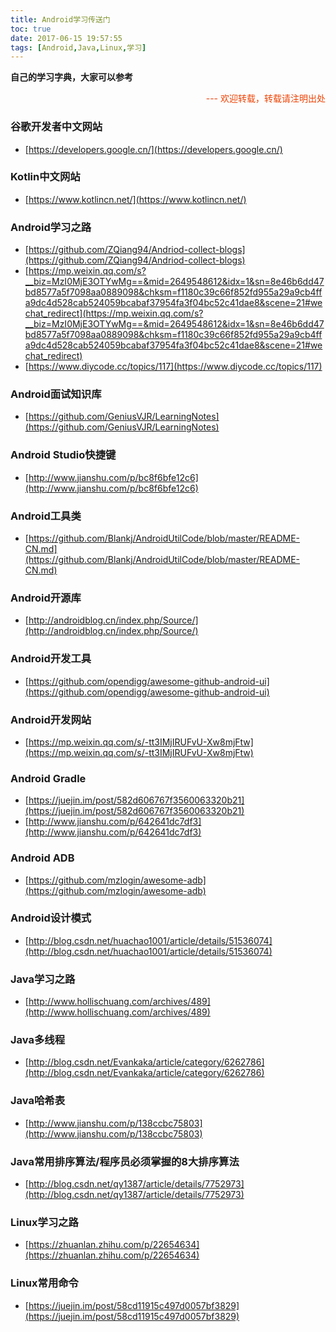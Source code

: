 ```yaml
---
title: Android学习传送门
toc: true
date: 2017-06-15 19:57:55
tags: [Android,Java,Linux,学习]
---
```


**自己的学习字典，大家可以参考**

<div style="text-align:right"> <font color="#EE4000">---  欢迎转载，转载请注明出处</font></div>

### 谷歌开发者中文网站
* [https://developers.google.cn/](https://developers.google.cn/)
### Kotlin中文网站
* [https://www.kotlincn.net/](https://www.kotlincn.net/)

<!--  more-->
### Android学习之路
* [https://github.com/ZQiang94/Andriod-collect-blogs](https://github.com/ZQiang94/Andriod-collect-blogs)
* [https://mp.weixin.qq.com/s?__biz=MzI0MjE3OTYwMg==&mid=2649548612&idx=1&sn=8e46b6dd47bd8577a5f7098aa0889098&chksm=f1180c39c66f852fd955a29a9cb4ffa9dc4d528cab524059bcabaf37954fa3f04bc52c41dae8&scene=21#wechat_redirect](https://mp.weixin.qq.com/s?__biz=MzI0MjE3OTYwMg==&mid=2649548612&idx=1&sn=8e46b6dd47bd8577a5f7098aa0889098&chksm=f1180c39c66f852fd955a29a9cb4ffa9dc4d528cab524059bcabaf37954fa3f04bc52c41dae8&scene=21#wechat_redirect)
* [https://www.diycode.cc/topics/117](https://www.diycode.cc/topics/117)
### Android面试知识库
* [https://github.com/GeniusVJR/LearningNotes](https://github.com/GeniusVJR/LearningNotes)
### Android Studio快捷键
* [http://www.jianshu.com/p/bc8f6bfe12c6](http://www.jianshu.com/p/bc8f6bfe12c6)
### Android工具类
* [https://github.com/Blankj/AndroidUtilCode/blob/master/README-CN.md](https://github.com/Blankj/AndroidUtilCode/blob/master/README-CN.md)
### Android开源库
* [http://androidblog.cn/index.php/Source/](http://androidblog.cn/index.php/Source/)
### Android开发工具
* [https://github.com/opendigg/awesome-github-android-ui](https://github.com/opendigg/awesome-github-android-ui)
### Android开发网站
* [https://mp.weixin.qq.com/s/-tt3IMjIRUFvU-Xw8mjFtw](https://mp.weixin.qq.com/s/-tt3IMjIRUFvU-Xw8mjFtw)
### Android Gradle
* [https://juejin.im/post/582d606767f3560063320b21](https://juejin.im/post/582d606767f3560063320b21)
* [http://www.jianshu.com/p/642641dc7df3](http://www.jianshu.com/p/642641dc7df3)
### Android ADB
* [https://github.com/mzlogin/awesome-adb](https://github.com/mzlogin/awesome-adb)
### Android设计模式
* [http://blog.csdn.net/huachao1001/article/details/51536074](http://blog.csdn.net/huachao1001/article/details/51536074)
### Java学习之路
* [http://www.hollischuang.com/archives/489](http://www.hollischuang.com/archives/489)
### Java多线程
* [http://blog.csdn.net/Evankaka/article/category/6262786](http://blog.csdn.net/Evankaka/article/category/6262786)
### Java哈希表
* [http://www.jianshu.com/p/138ccbc75803](http://www.jianshu.com/p/138ccbc75803)
### Java常用排序算法/程序员必须掌握的8大排序算法
* [http://blog.csdn.net/qy1387/article/details/7752973](http://blog.csdn.net/qy1387/article/details/7752973)
### Linux学习之路
* [https://zhuanlan.zhihu.com/p/22654634](https://zhuanlan.zhihu.com/p/22654634)
### Linux常用命令
* [https://juejin.im/post/58cd11915c497d0057bf3829](https://juejin.im/post/58cd11915c497d0057bf3829)




